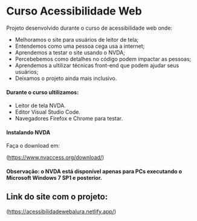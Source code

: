 # Curso Acessibilidade Web
Projeto desenvolvido durante o curso de acessibilidade web onde:
-   Melhoramos o site para usuários de leitor de tela;
-   Entendemos como uma pessoa cega usa a internet;
-   Aprendemos a testar o site usando o NVDA;
-   Percebebemos como detalhes no código podem impactar as pessoas;
-   Aprendemos a ultilizar técnicas front-end que podem ajudar seus usuários;
-   Deixamos o projeto ainda mais inclusivo.

#### Durante o curso ultilizamos:
- Leitor de tela NVDA.
- Editor Visual Studio Code.
- Navegadores Firefox e Chrome para testar.

#### Instalando NVDA

Faça o download em:

(https://www.nvaccess.org/download/)

#### **Observação: o NVDA está disponível apenas para PCs executando o Microsoft Windows 7 SP1 e posterior.**

## Link do site com o projeto:

(https://acessibilidadewebalura.netlify.app/)
